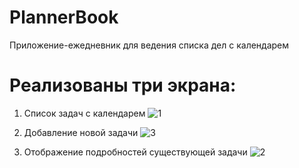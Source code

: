# PlannerBook
Приложение-ежедневник для ведения списка дел с календарем

# Реализованы три экрана:
1) Список задач с календарем
![1](https://user-images.githubusercontent.com/119200522/204350776-d3ce6aee-ab20-4254-8067-e583d22ab261.png)

2) Добавление новой задачи
![3](https://user-images.githubusercontent.com/119200522/204350929-b66dee3b-960c-446b-b33b-6cc08366ea8b.png)

3) Отображение подробностей существующей задачи
![2](https://user-images.githubusercontent.com/119200522/204350945-d59a4433-496d-45de-b51e-d7a1747f3c1c.png)

